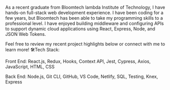 As a recent graduate from Bloomtech lambda Institute of Technology, I have hands-on full-stack web development experience. I have been coding for a few years, but Bloomtech has been able to take my programming skills to a professional level. I have enjoyed building middleware and configuring APIs to support dynamic cloud applications using React, Express, Node, and JSON Web Tokens. 

Feel free to review my recent project highlights below or connect with me to learn more!
🛠Tech Stack: 

Front End: React.js, Redux, Hooks, Context API, Jest, Cypress, Axios, JavaScript, HTML, CSS

Back End: Node.js, Git CLI, GitHub, VS Code, Netlify, SQL, Testing, Knex, Express

